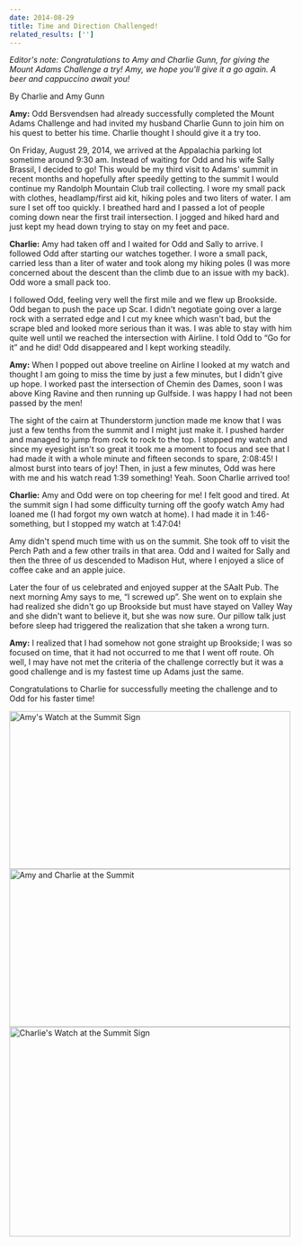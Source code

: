 ```yaml
---
date: 2014-08-29
title: Time and Direction Challenged!
related_results: ['']
---
```


<p><em>Editor's note: Congratulations to Amy and Charlie Gunn, for giving the Mount Adams Challenge a try! Amy, we hope you'll give it a go again. A beer and cappuccino await you!</em></p>
<p>By Charlie and Amy Gunn</p>
<p><strong>Amy:</strong> Odd Bersvendsen had already successfully completed the Mount Adams Challenge and had invited my husband Charlie Gunn to join him on his quest to better his time. Charlie thought I should give it a try too.</p>
<p>On Friday, August 29, 2014, we arrived at the Appalachia parking lot sometime around 9:30 am. Instead of waiting for Odd and his wife Sally Brassil, I decided to go! This would be my third visit to Adams' summit in recent months and hopefully after speedily getting to the summit I would continue my Randolph Mountain Club trail collecting. I wore my small pack with clothes, headlamp/first aid kit, hiking poles and two liters of water. I am sure I set off too quickly. I breathed hard and I passed a lot of people coming down near the first trail intersection. I jogged and hiked hard and just kept my head down trying to stay on my feet and pace.</p>
<p><strong>Charlie:</strong> Amy had taken off and I waited for Odd and Sally to arrive.  I followed Odd after starting our watches together.  I wore a small pack, carried less than a liter of water and took along my hiking poles (I was more concerned about the descent than the climb due to an issue with my back).  Odd wore a small pack too.</p>
<p>I followed Odd, feeling very well the first mile and we flew up Brookside. Odd began to push the pace up Scar. I didn't negotiate going over a large rock with a serrated edge and I cut my knee which wasn't bad, but the scrape bled and looked more serious than it was. I was able to stay with him quite well until we reached the intersection with Airline. I told Odd to “Go for it” and he did! Odd disappeared and I kept working steadily.</p>
<p><strong>Amy:</strong> When I popped out above treeline on Airline I looked at my watch and thought I am going to miss the time by just a few minutes, but I didn't give up hope. I worked past the intersection of Chemin des Dames, soon I was above King Ravine and then running up Gulfside. I was happy I had not been passed by the men!</p>
<p>The sight of the cairn at Thunderstorm junction made me know that I was just a few tenths from the summit and I might just make it. I pushed harder and managed to jump from rock to rock to the top. I stopped my watch and since my eyesight isn't so great it took me a moment to focus and see that I had made it with a whole minute and fifteen seconds to spare, 2:08:45!  I almost burst into tears of joy! Then, in just a few minutes, Odd was here with me and his watch read 1:39 something! Yeah. Soon Charlie arrived too!</p>
<p><strong>Charlie:</strong> Amy and Odd were on top cheering for me! I felt good and tired. At the summit sign I had some difficulty turning off the goofy watch Amy had loaned me (I had forgot my own watch at home).  I had made it in 1:46-something, but I stopped my watch at 1:47:04!</p>
<p>Amy didn't spend much time with us on the summit. She took off to visit the Perch Path and a few other trails in that area.  Odd and I waited for Sally and then the three of us descended to Madison Hut, where I enjoyed a slice of coffee cake and an apple juice.</p>
<p>Later the four of us celebrated and enjoyed supper at the SAalt Pub. The next morning Amy says to me, “I screwed up”. She went on to explain she had realized she didn't go up Brookside but must have stayed on Valley Way and she didn't want to believe it, but she was now sure. Our pillow talk just before sleep had triggered the realization that she taken a wrong turn.</p>
<p><strong>Amy:</strong> I realized that I had somehow not gone straight up Brookside; I was so focused on time, that it had not occurred to me that I went off route.  Oh well, I may have not met the criteria of the challenge correctly but it was a good challenge and is my fastest time up Adams just the same.</p>
<p>Congratulations to Charlie for successfully meeting the challenge and to Odd for his faster time!</p>
<img src="/images/uploads/amy-watch-summit.jpg" alt="Amy's Watch at the Summit Sign" width="500" height="281" class="img-fluid">
<img src="/images/uploads/charlie-and-amy-summit.jpg" alt="Amy and Charlie at the Summit" width="500" height="281" class="img-fluid">
<img src="/images/uploads/charlie-watch-summit.jpg" alt="Charlie's Watch at the Summit Sign" width="500" height="373" class="img-fluid">

